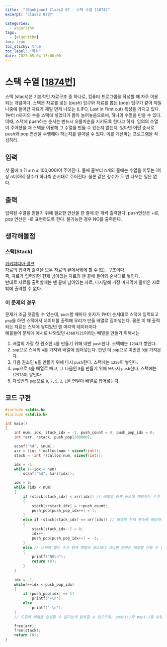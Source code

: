 ```yaml
---
title:  "[Baekjoon] Class2 07 - 스택 수열 [1874]"
excerpt: "class2 07번"

categories:
  - algorithm
tags:
  - [algorithm]
toc: true
toc_sticky: true
toc_label: "목차"
date: 2022.05.04 15:00:00
---
```


# 스택 수열 [[1874번]](https://www.acmicpc.net/problem/1874)
스택 (stack)은 기본적인 자료구조 중 하나로, 컴퓨터 프로그램을 작성할 때 자주 이용되는 개념이다. 스택은 자료를 넣는 (push) 입구와 자료를 뽑는 (pop) 입구가 같아 제일 나중에 들어간 자료가 제일 먼저 나오는 (LIFO, Last in First out) 특성을 가지고 있다.    
1부터 n까지의 수를 스택에 넣었다가 뽑아 늘어놓음으로써, 하나의 수열을 만들 수 있다. 이때, 스택에 push하는 순서는 반드시 오름차순을 지키도록 한다고 하자. 임의의 수열이 주어졌을 때 스택을 이용해 그 수열을 만들 수 있는지 없는지, 있다면 어떤 순서로 push와 pop 연산을 수행해야 하는지를 알아낼 수 있다. 이를 계산하는 프로그램을 작성하라.    

## 입력
첫 줄에 n (1 ≤ n ≤ 100,000)이 주어진다. 둘째 줄부터 n개의 줄에는 수열을 이루는 1이상 n이하의 정수가 하나씩 순서대로 주어진다. 물론 같은 정수가 두 번 나오는 일은 없다.    

## 출력
입력된 수열을 만들기 위해 필요한 연산을 한 줄에 한 개씩 출력한다. push연산은 +로, pop 연산은 -로 표현하도록 한다. 불가능한 경우 NO를 출력한다.    

## 생각해볼점
### 스택(Stack)    
[위키피디아 링크](https://ko.wikipedia.org/wiki/%EC%8A%A4%ED%83%9D)    
자료의 입력과 출력을 모두 자료의 끝에서밖에 할 수 없는 구조이다.    
즉, 자료가 입력되면 현재 남아있는 자료의 맨 끝에 들어와 순서대로 쌓인다.    
반대로 자료를 출력할때는 맨 끝에 남아있는 자료, 다시말해 가장 마지막에 들어온 자료밖에 출력할 수 없다.    

### 이 문제의 경우
문제가 조금 헷갈릴 수 있는데, `push`할 때마다 숫자가 1부터 순서대로 스택에 입력되고 `pop`을 하면 스택에서 데이터를 출력해 우리가 만들 배열로 집어넣는다. 물론 이 때 출력되는 자료는 스택에 쌓여있던 맨 마지막 데이터이다.    
예를들어 문제에 예시로 나와있던 `43687521`이라는 배열을 만들기 위해서는    
1. 배열의 가장 첫 원소인 `4`를 만들기 위해 네번 `push`한다. 스택에는 `1234`가 쌓인다.    
2. `pop`으로 스택의 `4`를 가져와 배열에 집어넣는다. 한번 더 `pop`으로 이번엔 `3`을 가져온다.    
3. 다음 원소인 `6`을 만들기 위해 다시 `push`한다. 스택에는 `1256`이 쌓인다.     
4. `pop`으로 `6`을 배열로 빼고, 그 다음인 `8`을 만들기 위해 또다시 `push`한다. 스택에는 `12578`이 쌓인다.     
5. 다섯번의 `pop`으로 `8`, `7`, `5`, `2`, `1`을 연달아 배열로 집어넣는다.    

## 코드 구현
```c
#include <stdio.h>
#include <stdlib.h>

int main()
{
	int	num, idx, stack_idx = -1, push_count = 0, push_pop_idx = 0;
	int	*arr, *stack, push_pop[200000]; 

	scanf("%d", &num);
	arr = (int *)malloc(num * sizeof(int));
	stack = (int *)calloc(num, sizeof(int));

	idx = -1;
	while (++idx < num)
		scanf("%d", &arr[idx]);

	idx = 0;
	while (idx < num)
	{
		if (stack[stack_idx] < arr[idx]) // 배열의 현재 원소에 해당하는 수가 나올 때까지 스택을 쌓는다    
		{
			stack[++stack_idx] = ++push_count; 
			push_pop[push_pop_idx++] = 1;
		}
		else if (stack[stack_idx] == arr[idx]) // 배열의 현재 원소에 해당하는 수는 스택에서 빼 입력한다.    
		{
			stack[stack_idx--] = 0;
			idx++;
			push_pop[push_pop_idx++] = -1;
		}
		else // 스택에 쌓인 수가 현재 배열의 원소보다 크다면 원하는 배열을 만들 수 없다.    
		{
			printf("NO\n");
			return (0);
		}
	}
	
	idx = -1;
	while(++idx < push_pop_idx) 
	{
		if (push_pop[idx] == 1)
			printf("+\n");
		else
			printf("-\n");
	}
	// 도중에 배열을 완성할 수 없다는게 밝혀질 수 있으므로, push(+)와 pop(-)을 수행할때마다 따로 배열에 저장해두었다가 최종적으로 배열이 완성될경우 출력한다.

	free(arr);
	free(stack);
	return (0);
}
```

